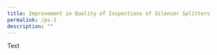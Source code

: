 ```yaml
---
title: Improvement in Quality of Inspections of Silencer Splitters
permalink: /ps-1
description: ""
---
```





Text